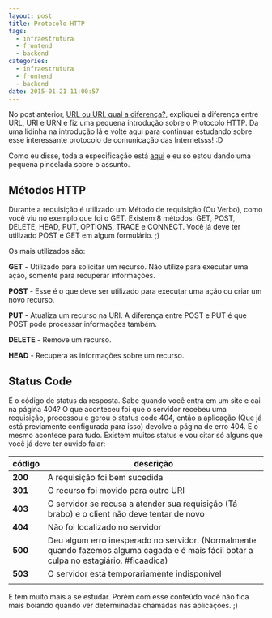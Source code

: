 ```yaml
---
layout: post
title: Protocolo HTTP
tags:
  - infraestrutura
  - frontend
  - backend
categories:
  - infraestrutura
  - frontend
  - backend
date: 2015-01-21 11:00:57
---
```


No post anterior, [URL ou URI, qual a diferença?](http://woliveiras.com.br/posts/url-uri-qual-diferenca/ "URL ou URI, qual a diferença?"), expliquei a diferença entre URL, URI e URN e fiz uma pequena introdução sobre o Protocolo HTTP. Da uma lidinha na introdução lá e volte aqui para continuar estudando sobre esse interessante protocolo de comunicação das Internetsss! :D<!--more-->

Como eu disse, toda a especificação está [aqui](http://tools.ietf.org/html/rfc2616 "RFC2616") e eu só estou dando uma pequena pincelada sobre o assunto.

## Métodos HTTP

Durante a requisição é utilizado um Método de requisição (Ou Verbo), como você viu no exemplo que foi o GET. Existem 8 métodos: GET, POST, DELETE, HEAD, PUT, OPTIONS, TRACE e CONNECT. Você já deve ter utilizado POST e GET em algum formulário. ;)

Os mais utilizados são:

**GET** - Utilizado para solicitar um recurso. Não utilize para executar uma ação, somente para recuperar informações.

**POST** - Esse é o que deve ser utilizado para executar uma ação ou criar um novo recurso.

**PUT** - Atualiza um recurso na URI. A diferença entre POST e PUT é que POST pode processar informações também.

**DELETE** - Remove um recurso.

**HEAD** - Recupera as informações sobre um recurso.

## Status Code

É o código de status da resposta. Sabe quando você entra em um site e cai na página 404? O que aconteceu foi que o servidor recebeu uma requisição, processou e gerou o status code 404, então a aplicação (Que já está previamente configurada para isso) devolve a página de erro 404\. E o mesmo acontece para tudo. Existem muitos status e vou citar só alguns que você já deve ter ouvido falar:

| código | descrição |
| --- | --- |
|**200** |A requisição foi bem sucedida |
|**301** | O recurso foi movido para outro URI|
| **403**|O servidor se recusa a atender sua requisição (Tá brabo) e o client não deve tentar de novo |
| **404**| Não foi localizado no servidor|
| **500**|Deu algum erro inesperado no servidor. (Normalmente quando fazemos alguma cagada e é mais fácil botar a culpa no estagiário. #ficaadica) |
| **503**|O servidor está temporariamente indisponível |
| | |

E tem muito mais a se estudar. Porém com esse conteúdo você não fica mais boiando quando ver determinadas chamadas nas aplicações. ;)
